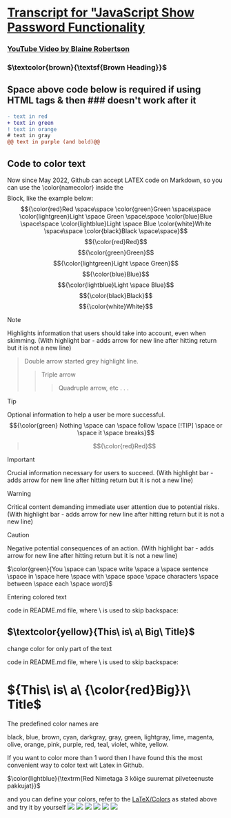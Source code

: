 # [Transcript for "JavaScript Show Password Functionality](https://jmmonjeremy.github.io/Transcripts/JavaScript_Show_Password_Functionality.html)
### [YouTube Video by Blaine Robertson](https://www.youtube.com/watch?v=4vIkaZ1qb74)
### $\textcolor{brown}{\textsf{Brown Heading}}$
## Space above code below is required if using HTML tags & then ### doesn't work after it
```diff
- text in red
+ text in green
! text in orange
# text in gray
@@ text in purple (and bold)@@
```
## Code to color text
Now since May 2022, Github can accept LATEX code on Markdown, so you can use the \color{namecolor} inside the $$$$ Block, like the example below:
$${\color{red}Red \space\space \color{green}Green \space\space \color{lightgreen}Light \space Green \space\space \color{blue}Blue \space\space \color{lightblue}Light \space Blue \color{white}White \space\space \color{black}Black \space\space}$$
$${\color{red}Red}$$
$${\color{green}Green}$$
$${\color{lightgreen}Light \space Green}$$
$${\color{blue}Blue}$$
$${\color{lightblue}Light \space Blue}$$
$${\color{black}Black}$$
$${\color{white}White}$$

> [!NOTE]
> Highlights information that users should take into account, even when skimming.
> (With highlight bar - adds arrow for new line after hitting return but it is not a new line)
>> Double arrow started grey highlight line.
>>> Triple arrow
>>>> Quadruple arrow, etc . . .

> [!TIP] 
> Optional information to help a user be more successful. $${\color{green} Nothing \space can \space follow \space [!TIP] \space or \space it \space breaks}$$
>> $${\color{red}Red}$$

> [!IMPORTANT]
> Crucial information necessary for users to succeed.
> (With highlight bar - adds arrow for new line after hitting return but it is not a new line)

> [!WARNING]
> Critical content demanding immediate user attention due to potential risks.
> (With highlight bar - adds arrow for new line after hitting return but it is not a new line)

> [!CAUTION]
> Negative potential consequences of an action.
> (With highlight bar - adds arrow for new line after hitting return but it is not a new line)

$\color{green}{You \space can \space write \space a \space sentence \space in \space here \space with \space space \space characters \space between \space each \space word}$

Entering colored text

code in README.md file, where \ is used to skip backspace:

## $\textcolor{yellow}{This\ is\ a\ Big\ Title}$

change color for only part of the text

code in README.md file, where \ is used to skip backspace:

# ${This\ is\ a\ {\color{red}Big}}\ Title$

The predefined color names are

black, blue, brown, cyan, darkgray, gray, green, lightgray, lime, magenta, olive, orange, pink, purple, red, teal, violet, white, yellow.

If you want to color more than 1 word then I have found this the most convenient way to color text wit Latex in Github.

$\color{lightblue}{\textrm{Red Nimetaga 3 kõige suuremat pilveteenuste pakkujat}}$  

and you can define your colors, refer to the [LaTeX/Colors](https://en.wikibooks.org/wiki/LaTeX/Colors#Adding_the_color_package) as stated above and try it by yourself 
![](https://img.shields.io/static/v1?label=&message=Ааи&color=green)
[![](https://img.shields.io/badge/github-blue?style=for-the-badge)](https://github.com/hamzamohdzubair/redant)
[![](https://img.shields.io/badge/book-blueviolet?style=for-the-badge)](https://hamzamohdzubair.github.io/redant/)
[![](https://img.shields.io/badge/API-yellow?style=for-the-badge)](https://docs.rs/crate/redant/latest)
[![](https://img.shields.io/badge/Crates.io-orange?style=for-the-badge)](https://crates.io/crates/redant)
[![](https://img.shields.io/badge/Lib.rs-lightgrey?style=for-the-badge)](https://lib.rs/crates/redant)


